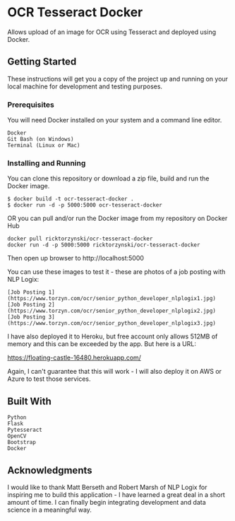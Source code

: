 # OCR Tesseract Docker
Allows upload of an image for OCR using Tesseract and deployed using Docker.

## Getting Started
These instructions will get you a copy of the project up and running on your local machine for development and testing purposes.

### Prerequisites

You will need Docker installed on your system and a command line editor.

```
Docker
Git Bash (on Windows)
Terminal (Linux or Mac)
```

### Installing and Running

You can clone this repository or download a zip file, build and run the Docker image.
```
$ docker build -t ocr-tesseract-docker .
$ docker run -d -p 5000:5000 ocr-tesseract-docker
```

OR you can pull and/or run the Docker image from my repository on Docker Hub

```
docker pull ricktorzynski/ocr-tesseract-docker
docker run -d -p 5000:5000 ricktorzynski/ocr-tesseract-docker
```
Then open up browser to http://localhost:5000

You can use these images to test it - these are photos of a job posting with NLP Logix:

```
[Job Posting 1](https://www.torzyn.com/ocr/senior_python_developer_nlplogix1.jpg)
[Job Posting 2](https://www.torzyn.com/ocr/senior_python_developer_nlplogix2.jpg)
[Job Posting 3](https://www.torzyn.com/ocr/senior_python_developer_nlplogix3.jpg)
```
I have also deployed it to Heroku, but free account only allows 512MB of memory and this can be exceeded by the app.  But here is a URL:

https://floating-castle-16480.herokuapp.com/

Again, I can't guarantee that this will work - I will also deploy it on AWS or Azure to test those services.

## Built With
```
Python
Flask
Pytesseract
OpenCV
Bootstrap
Docker
```

## Acknowledgments

I would like to thank Matt Berseth and Robert Marsh of NLP Logix for inspiring me to build this application - I have learned a great deal in a short amount of time.  I can finally begin integrating development and data science in a meaningful way.

